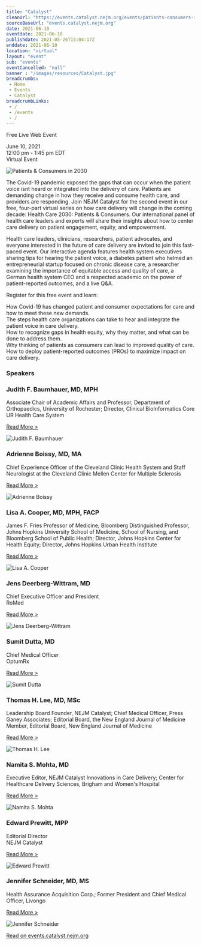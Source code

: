 ```yaml
--- 
title: "Catalyst"
cleanUrl: "https://events.catalyst.nejm.org/events/patients-consumers-in-2030"
sourceBaseUrl: "events.catalyst.nejm.org"
date: 2021-06-10
eventdate: 2021-06-10
publishdate: 2021-05-26T15:04:17Z
enddate: 2021-06-10
location: "virtual"
layout: "event"
sub: "events"
eventCancelled: "null"
banner : "/images/resources/Catalyst.jpg"
breadcrumbs:
 - Home
 - Events
 - Catalyst
breadcrumbLinks:
 - / 
 - /events
 - / 
---
```

Free Live Web Event

June 10, 2021  
12:00 pm - 1:45 pm EDT  
Virtual Event

![Patients & Consumers in 2030](https://nejm-catalyst-production.s3.amazonaws.com/conferences/lxrTIx4Vpxe3pbRHiiGJBG1CpICplHLLKXj5K1Ns.jpeg)

The Covid-19 pandemic exposed the gaps that can occur when the patient voice isnt heard or integrated into the delivery of care. Patients are demanding change in how they receive and consume health care, and providers are responding. Join NEJM Catalyst for the second event in our free, four-part virtual series on how care delivery will change in the coming decade: Health Care 2030: Patients & Consumers. Our international panel of health care leaders and experts will share their insights about how to center care delivery on patient engagement, equity, and empowerment.

Health care leaders, clinicians, researchers, patient advocates, and everyone interested in the future of care delivery are invited to join this fast-paced event. Our interactive agenda features health system executives sharing tips for hearing the patient voice, a diabetes patient who helmed an entrepreneurial startup focused on chronic disease care, a researcher examining the importance of equitable access and quality of care, a German health system CEO and a respected academic on the power of patient-reported outcomes, and a live Q&A.

Register for this free event and learn:

How Covid-19 has changed patient and consumer expectations for care and how to meet these new demands.  
The steps health care organizations can take to hear and integrate the patient voice in care delivery.  
How to recognize gaps in health equity, why they matter, and what can be done to address them.  
Why thinking of patients as consumers can lead to improved quality of care.  
How to deploy patient-reported outcomes (PROs) to maximize impact on care delivery.

### Speakers

### Judith F. Baumhauer, MD, MPH

Associate Chair of Academic Affairs and Professor, Department of Orthopaedics, University of Rochester; Director, Clinical BioInformatics Core UR Health Care System

[Read More >](#presenter-1)

![Judith F. Baumhauer](https://nejm-catalyst-production.s3.amazonaws.com/presenters/jBI0ymLwMj5BkeFKnlIPJxJD1kHSltBxhCDnunK6.jpeg)

### Adrienne Boissy, MD, MA

Chief Experience Officer of the Cleveland Clinic Health System and Staff Neurologist at the Cleveland Clinic Mellen Center for Multiple Sclerosis

[Read More >](#presenter-2)

![Adrienne Boissy](https://nejm-catalyst-production.s3.amazonaws.com/presenters/leEChnPfmpiJFWRXMLXe9ksWWB3zljdpuRHAmYo5.jpeg)

### Lisa A. Cooper, MD, MPH, FACP

James F. Fries Professor of Medicine; Bloomberg Distinguished Professor, Johns Hopkins University School of Medicine, School of Nursing, and  
Bloomberg School of Public Health; Director, Johns Hopkins Center for Health Equity; Director, Johns Hopkins Urban Health Institute

[Read More >](#presenter-3)

![Lisa A. Cooper](https://nejm-catalyst-production.s3.amazonaws.com/presenters/O783OOeKrzyi1Crvh9zw1G8Q5uj0XTlh4sh20bkh.jpeg)

### Jens Deerberg-Wittram, MD

Chief Executive Officer and President  
RoMed

[Read More >](#presenter-4)

![Jens Deerberg-Wittram](https://nejm-catalyst-production.s3.amazonaws.com/presenters/RpqOn6cfC6ZUmAeSoOYJomn9uFPhEe1Yl5Q5O109.jpeg)

### Sumit Dutta, MD

Chief Medical Officer  
OptumRx

[Read More >](#presenter-5)

![Sumit Dutta](https://nejm-catalyst-production.s3.amazonaws.com/presenters/BsZxuyzP6lLecFJBWFINWaYXJUoToDwCRUbpyXTe.jpeg)

### Thomas H. Lee, MD, MSc

Leadership Board Founder, NEJM Catalyst; Chief Medical Officer, Press Ganey Associates; Editorial Board, the New England Journal of Medicine  
Member, Editorial Board, New England Journal of Medicine

[Read More >](#presenter-6)

![Thomas H. Lee](https://nejm-catalyst-production.s3.amazonaws.com/presenters/0xpBKNB1Mu3kV3eYcJaSbs5SXBPQKIFOXLG531ll.jpeg)

### Namita S. Mohta, MD

Executive Editor, NEJM Catalyst Innovations in Care Delivery; Center for Healthcare Delivery Sciences, Brigham and Women's Hospital

[Read More >](#presenter-7)

![Namita S. Mohta](https://nejm-catalyst-production.s3.amazonaws.com/presenters/dhlfE5AxbkuXgUdDJqqcrz4b2fy7gRA7jSmK4nYf.jpeg)

### Edward Prewitt, MPP

Editorial Director  
NEJM Catalyst

[Read More >](#presenter-8)

![Edward Prewitt](https://nejm-catalyst-production.s3.amazonaws.com/presenters/SiLpee5L45GyIrNWrDreOstITVB7p7OybmbTmSEo.jpeg)

### Jennifer Schneider, MD, MS

Health Assurance Acquisition Corp.; Former President and Chief Medical Officer, Livongo

[Read More >](#presenter-9)

![Jennifer Schneider](https://nejm-catalyst-production.s3.amazonaws.com/presenters/57UnycxPMERyRct4ybaiGVQf3ROuhpbGEwKe1aYp.png)

  
  
[Read on events.catalyst.nejm.org](https://events.catalyst.nejm.org/events/patients-consumers-in-2030)

